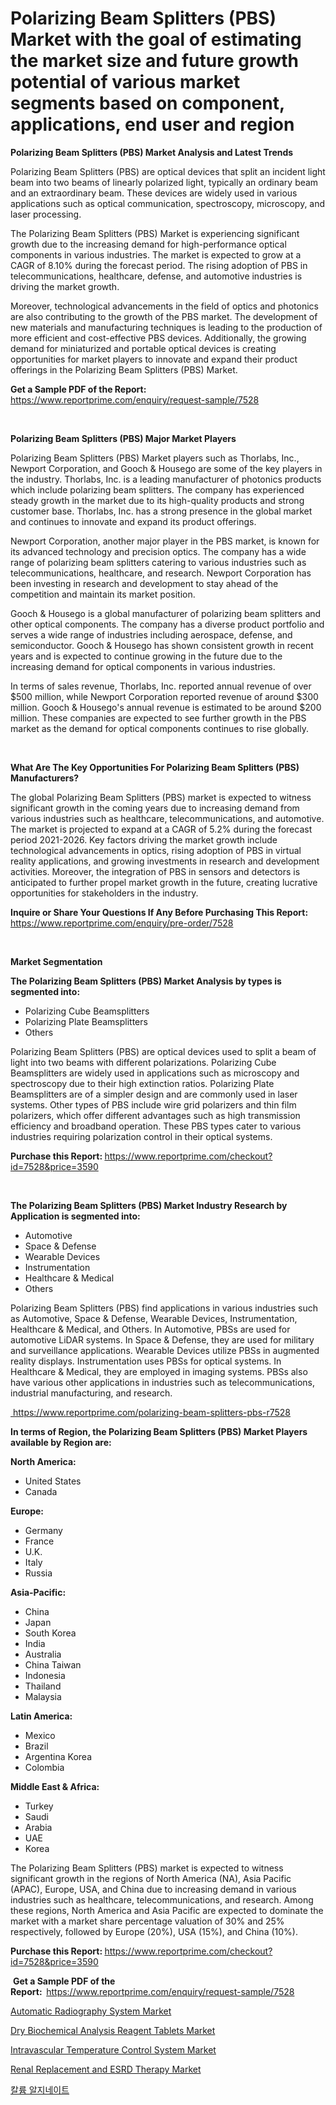 <p><h1>Polarizing Beam Splitters (PBS) Market with the goal of estimating the market size and future growth potential of various market segments based on component, applications, end user and region</h1></p><p><strong>Polarizing Beam Splitters (PBS) Market Analysis and Latest Trends</strong></p>
<p><p>Polarizing Beam Splitters (PBS) are optical devices that split an incident light beam into two beams of linearly polarized light, typically an ordinary beam and an extraordinary beam. These devices are widely used in various applications such as optical communication, spectroscopy, microscopy, and laser processing.</p><p>The Polarizing Beam Splitters (PBS) Market is experiencing significant growth due to the increasing demand for high-performance optical components in various industries. The market is expected to grow at a CAGR of 8.10% during the forecast period. The rising adoption of PBS in telecommunications, healthcare, defense, and automotive industries is driving the market growth.</p><p>Moreover, technological advancements in the field of optics and photonics are also contributing to the growth of the PBS market. The development of new materials and manufacturing techniques is leading to the production of more efficient and cost-effective PBS devices. Additionally, the growing demand for miniaturized and portable optical devices is creating opportunities for market players to innovate and expand their product offerings in the Polarizing Beam Splitters (PBS) Market.</p></p>
<p><strong>Get a Sample PDF of the Report:&nbsp;</strong> <a href="https://www.reportprime.com/enquiry/request-sample/7528">https://www.reportprime.com/enquiry/request-sample/7528</a></p>
<p>&nbsp;</p>
<p><strong>Polarizing Beam Splitters (PBS) Major Market Players</strong></p>
<p><p>Polarizing Beam Splitters (PBS) Market players such as Thorlabs, Inc., Newport Corporation, and Gooch & Housego are some of the key players in the industry. Thorlabs, Inc. is a leading manufacturer of photonics products which include polarizing beam splitters. The company has experienced steady growth in the market due to its high-quality products and strong customer base. Thorlabs, Inc. has a strong presence in the global market and continues to innovate and expand its product offerings.</p><p>Newport Corporation, another major player in the PBS market, is known for its advanced technology and precision optics. The company has a wide range of polarizing beam splitters catering to various industries such as telecommunications, healthcare, and research. Newport Corporation has been investing in research and development to stay ahead of the competition and maintain its market position.</p><p>Gooch & Housego is a global manufacturer of polarizing beam splitters and other optical components. The company has a diverse product portfolio and serves a wide range of industries including aerospace, defense, and semiconductor. Gooch & Housego has shown consistent growth in recent years and is expected to continue growing in the future due to the increasing demand for optical components in various industries.</p><p>In terms of sales revenue, Thorlabs, Inc. reported annual revenue of over $500 million, while Newport Corporation reported revenue of around $300 million. Gooch & Housego's annual revenue is estimated to be around $200 million. These companies are expected to see further growth in the PBS market as the demand for optical components continues to rise globally.</p></p>
<p>&nbsp;</p>
<p><strong>What Are The Key Opportunities For Polarizing Beam Splitters (PBS) Manufacturers?</strong></p>
<p><p>The global Polarizing Beam Splitters (PBS) market is expected to witness significant growth in the coming years due to increasing demand from various industries such as healthcare, telecommunications, and automotive. The market is projected to expand at a CAGR of 5.2% during the forecast period 2021-2026. Key factors driving the market growth include technological advancements in optics, rising adoption of PBS in virtual reality applications, and growing investments in research and development activities. Moreover, the integration of PBS in sensors and detectors is anticipated to further propel market growth in the future, creating lucrative opportunities for stakeholders in the industry.</p></p>
<p><strong>Inquire or Share Your Questions If Any Before Purchasing This Report:</strong> <a href="https://www.reportprime.com/enquiry/pre-order/7528">https://www.reportprime.com/enquiry/pre-order/7528</a></p>
<p>&nbsp;</p>
<p><strong>Market Segmentation</strong></p>
<p><strong>The Polarizing Beam Splitters (PBS) Market Analysis by types is segmented into:</strong></p>
<p><ul><li>Polarizing Cube Beamsplitters</li><li>Polarizing Plate Beamsplitters</li><li>Others</li></ul></p>
<p><p>Polarizing Beam Splitters (PBS) are optical devices used to split a beam of light into two beams with different polarizations. Polarizing Cube Beamsplitters are widely used in applications such as microscopy and spectroscopy due to their high extinction ratios. Polarizing Plate Beamsplitters are of a simpler design and are commonly used in laser systems. Other types of PBS include wire grid polarizers and thin film polarizers, which offer different advantages such as high transmission efficiency and broadband operation. These PBS types cater to various industries requiring polarization control in their optical systems.</p></p>
<p><strong>Purchase this Report:&nbsp;</strong><a href="https://www.reportprime.com/checkout?id=7528&price=3590">https://www.reportprime.com/checkout?id=7528&price=3590</a></p>
<p>&nbsp;</p>
<p><strong>The Polarizing Beam Splitters (PBS) Market Industry Research by Application is segmented into:</strong></p>
<p><ul><li>Automotive</li><li>Space & Defense</li><li>Wearable Devices</li><li>Instrumentation</li><li>Healthcare & Medical</li><li>Others</li></ul></p>
<p><p>Polarizing Beam Splitters (PBS) find applications in various industries such as Automotive, Space & Defense, Wearable Devices, Instrumentation, Healthcare & Medical, and Others. In Automotive, PBSs are used for automotive LiDAR systems. In Space & Defense, they are used for military and surveillance applications. Wearable Devices utilize PBSs in augmented reality displays. Instrumentation uses PBSs for optical systems. In Healthcare & Medical, they are employed in imaging systems. PBSs also have various other applications in industries such as telecommunications, industrial manufacturing, and research.</p></p>
<p><a href="https://www.reportprime.com/polarizing-beam-splitters-pbs-r7528">&nbsp;https://www.reportprime.com/polarizing-beam-splitters-pbs-r7528</a></p>
<p><strong>In terms of Region, the Polarizing Beam Splitters (PBS) Market Players available by Region are:</strong></p>
<p>
    <p> <strong> North America: </strong>
        <ul>
            <li>United States</li>
            <li>Canada</li>
        </ul>
        </p> 
    <p> <strong> Europe: </strong>
        <ul>
            <li>Germany</li>
            <li>France</li>
            <li>U.K.</li>
            <li>Italy</li>
            <li>Russia</li>
        </ul>
        </p> 
    <p> <strong> Asia-Pacific: </strong>
        <ul>
            <li>China</li>
            <li>Japan</li>
            <li>South Korea</li>
            <li>India</li>
            <li>Australia</li>
            <li>China Taiwan</li>
            <li>Indonesia</li>
            <li>Thailand</li>
            <li>Malaysia</li>
        </ul>
        </p> 
    <p> <strong> Latin America: </strong>
        <ul>
            <li>Mexico</li>
            <li>Brazil</li>
            <li>Argentina Korea</li>
            <li>Colombia</li>
        </ul>
        </p> 
    <p> <strong> Middle East & Africa: </strong>
        <ul>
            <li>Turkey</li>
            <li>Saudi</li>
            <li>Arabia</li>
            <li>UAE</li>
            <li>Korea</li>
        </ul>
    </p>
    </p>
<p><p>The Polarizing Beam Splitters (PBS) market is expected to witness significant growth in the regions of North America (NA), Asia Pacific (APAC), Europe, USA, and China due to increasing demand in various industries such as healthcare, telecommunications, and research. Among these regions, North America and Asia Pacific are expected to dominate the market with a market share percentage valuation of 30% and 25% respectively, followed by Europe (20%), USA (15%), and China (10%).</p></p>
<p><strong>Purchase this Report: </strong><a href="https://www.reportprime.com/checkout?id=7528&price=3590">https://www.reportprime.com/checkout?id=7528&price=3590</a></p>
<p>&nbsp;<strong>Get a Sample PDF of the Report:&nbsp;&nbsp;</strong><a href="https://www.reportprime.com/enquiry/request-sample/7528">https://www.reportprime.com/enquiry/request-sample/7528</a></p>
<p><strong></strong></p>
<p><p><a href="https://medium.com/@paulalkim0612024/insights-into-the-automatic-radiography-system-industry-market-financial-status-market-size-and-e3a51692ad0f">Automatic Radiography System Market</a></p><p><a href="https://medium.com/@philipnewman983/global-dry-biochemical-analysis-reagent-tablets-industry-analysis-share-growth-trends-and-2b07529bb8a9?postPublishedType=initial">Dry Biochemical Analysis Reagent Tablets Market</a></p><p><a href="https://medium.com/@willowbruen/comprehensive-analysis-of-the-global-intravascular-temperature-control-system-market-growth-trends-0bceb945b6e9">Intravascular Temperature Control System Market</a></p><p><a href="https://medium.com/@woods76241/booming-renal-replacement-and-esrd-therapy-market-sector-market-analysis-and-growth-projections-7243c8bc9942">Renal Replacement and ESRD Therapy Market</a></p><p><a href="https://medium.com/@darianswift1922_33282/%EA%B8%80%EB%A1%9C%EB%B2%8C-%EC%B9%BC%EB%A5%A8-%EC%95%8C%EC%A7%80%EB%84%A4%EC%9D%B4%ED%8A%B8-%EC%8B%9C%EC%9E%A5-%ED%8A%B8%EB%A0%8C%EB%93%9C%EC%97%90-%EB%8C%80%ED%95%9C-%EC%A0%84%EB%9E%B5%EC%A0%81-%EC%9D%B8%EC%82%AC%EC%9D%B4%ED%8A%B8-2024-2031-110%ED%8E%98%EC%9D%B4%EC%A7%80%EC%97%90-%EB%8B%B4%EA%B2%A8-%EC%9E%88%EC%8A%B5%EB%8B%88%EB%8B%A4-23bdac525824">칼륨 알지네이트</a></p></p>